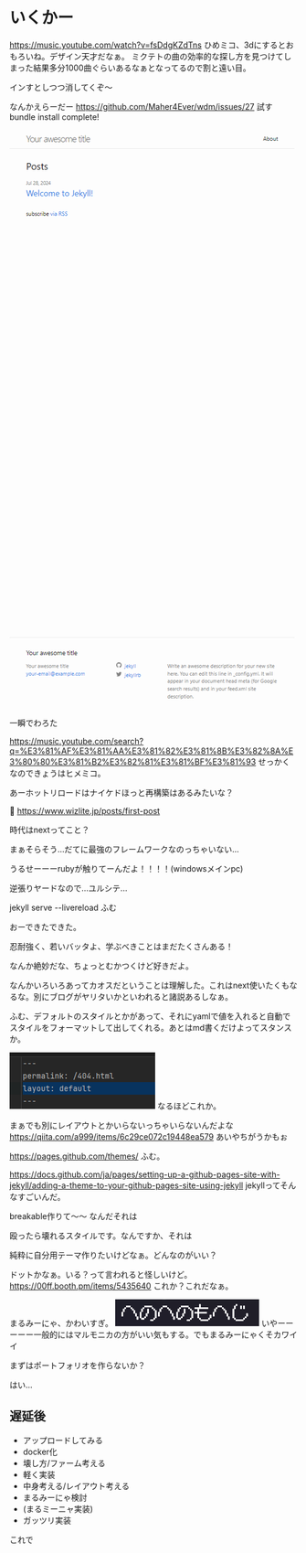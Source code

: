 # いくかー
https://music.youtube.com/watch?v=fsDdgKZdTns
ひめミコ、3dにするとおもろいね。デザイン天才だなぁ。
ミクテトの曲の効率的な探し方を見つけてしまった結果多分1000曲ぐらいあるなぁとなってるので割と遠い目。

インすとしつつ消してくぞ～

なんかえらーだー
https://github.com/Maher4Ever/wdm/issues/27
試す
bundle install complete!

![](images/2024-07-28-08-16-52.png)
一瞬でわろた

https://music.youtube.com/search?q=%E3%81%AF%E3%81%AA%E3%81%82%E3%81%8B%E3%82%8A%E3%80%80%E3%81%B2%E3%82%81%E3%81%BF%E3%81%93
せっかくなのできょうはヒメミコ。

あーホットリロードはナイケドほっと再構築はあるみたいな？

:thinking:
https://www.wizlite.jp/posts/first-post

時代はnextってこと？

まぁそらそう...だてに最強のフレームワークなのっちゃいない...

うるせーーーrubyが触りてーんだよ！！！！(windowsメインpc)

逆張りヤードなので...ユルシテ...

jekyll serve --livereload
ふむ

おーできたできた。

忍耐強く、若いバッタよ、学ぶべきことはまだたくさんある！

なんか絶妙だな、ちょっとむかつくけど好きだよ。

なんかいろいろあってカオスだということは理解した。これはnext使いたくもなるな。別にブログがヤリタいかといわれると諸説あるしなぁ。

ふむ、デフォルトのスタイルとかがあって、それにyamlで値を入れると自動でスタイルをフォーマットして出してくれる。あとはmd書くだけよってスタンスか。

![](images/2024-07-28-08-45-23.png)
なるほどこれか。

まぁでも別にレイアウトとかいらないっちゃいらないんだよな
https://qiita.com/a999/items/6c29ce072c19448ea579
あいやちがうかもぉ

https://pages.github.com/themes/
ふむ。

https://docs.github.com/ja/pages/setting-up-a-github-pages-site-with-jekyll/adding-a-theme-to-your-github-pages-site-using-jekyll
jekyllってそんなすごいんだ。

breakable作りて～～
なんだそれは

殴ったら壊れるスタイルです。なんですか、それは

純粋に自分用テーマ作りたいけどなぁ。どんなのがいい？

ドットかなぁ。いる？って言われると怪しいけど。
https://00ff.booth.pm/items/5435640
これか？これだなぁ。

まるみーにゃ、かわいすぎ。
![](images/2024-07-28-09-11-06.png)
いやーーーーー一般的にはマルモニカの方がいい気もする。でもまるみーにゃくそカワイイ

まずはポートフォリオを作らないか？

はい...

## 遅延後
- アップロードしてみる
- docker化
- 壊し方/ファーム考える
- 軽く実装
- 中身考える/レイアウト考える
- まるみーにゃ検討
- (まるミーニャ実装)
- ガッツリ実装

これで